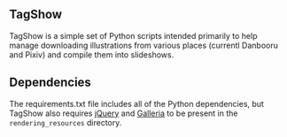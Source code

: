 TagShow
--

TagShow is a simple set of Python scripts intended primarily to help manage
downloading illustrations from various places (currentl Danbooru and Pixiv)
and compile them into slideshows. 


Dependencies
-- 

The requirements.txt file includes all of the Python dependencies, but
TagShow also requires [jQuery](https://jquery.com/) and
[Galleria](https://galleria.io/) to be present in the `rendering_resources`
directory. 